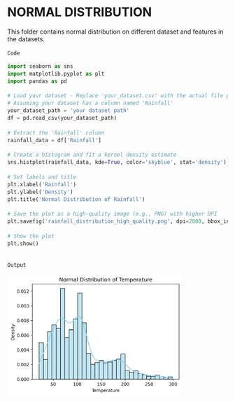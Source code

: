 # NORMAL DISTRIBUTION
  This folder contains normal distribution on different dataset and features in the datasets. 


`Code`

```python
import seaborn as sns
import matplotlib.pyplot as plt
import pandas as pd

# Load your dataset - Replace 'your_dataset.csv' with the actual file path of your dataset
# Assuming your dataset has a column named 'Rainfall'
your_dataset_path = 'your dataset path'
df = pd.read_csv(your_dataset_path)

# Extract the 'Rainfall' column
rainfall_data = df['Rainfall']

# Create a histogram and fit a kernel density estimate
sns.histplot(rainfall_data, kde=True, color='skyblue', stat='density')

# Set labels and title
plt.xlabel('Rainfall')
plt.ylabel('Density')
plt.title('Normal Distribution of Rainfall')

# Save the plot as a high-quality image (e.g., PNG) with higher DPI
plt.savefig('rainfall_distribution_high_quality.png', dpi=2000, bbox_inches='tight')

# Show the plot
plt.show()
 
```
`Output`





<img src="/other/images/temperature_distribution.png" width = 400>

